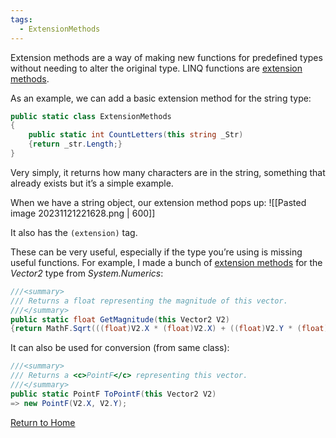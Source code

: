 ```yaml
---
tags:
  - ExtensionMethods
---
```

Extension methods are a way of making new functions for predefined types without needing to alter the original type. LINQ functions are [extension methods](https://learn.microsoft.com/en-us/dotnet/csharp/programming-guide/classes-and-structs/extension-methods).

As an example, we can add a basic extension method for the string type:
```C#
public static class ExtensionMethods
{
	public static int CountLetters(this string _Str)
	{return _str.Length;}
}
```

Very simply, it returns how many characters are in the string, something that already exists but it’s a simple example.

When we have a string object, our extension method pops up:
![[Pasted image 20231121221628.png | 600]]

It also has the `(extension)` tag.

These can be very useful, especially if the type you’re using is missing useful functions. For example, I made a bunch of [extension methods](https://github.com/TiredAJ/AJGraphicsEngine/blob/main/Back/Extensions.cs) for the _Vector2_ type from _System.Numerics_:
```C#
///<summary>
/// Returns a float representing the magnitude of this vector.
///</summary>
public static float GetMagnitude(this Vector2 V2)
{return MathF.Sqrt(((float)V2.X * (float)V2.X) + ((float)V2.Y * (float)V2.Y));}
```

It can also be used for conversion (from same class):
```C#
///<summary>
/// Returns a <c>PointF</c> representing this vector.
///</summary>
public static PointF ToPointF(this Vector2 V2)
=> new PointF(V2.X, V2.Y);
```


[Return to Home](Home)
